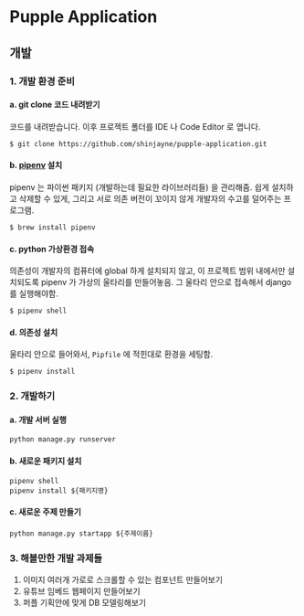 # Pupple Application

## 개발 

### 1. 개발 환경 준비
#### a. git clone 코드 내려받기 
코드를 내려받습니다.  이후 프로젝트 폴더를 IDE 나 Code Editor 로 엽니다.
```shell script
$ git clone https://github.com/shinjayne/pupple-application.git
```

#### b. [pipenv](https://github.com/pypa/pipenv) 설치
pipenv 는 파이썬 패키지 (개발하는데 필요한 라이브러리들) 을 관리해줌. 쉽게 설치하고 삭제할 수 있게, 그리고 서로 의존 버전이 꼬이지 않게 개발자의 수고를 덜어주는 프로그램. 
```shell script
$ brew install pipenv
```

#### c. python 가상환경 접속 
의존성이 개발자의 컴퓨터에 global 하게 설치되지 않고, 이 프로젝트 범위 내에서만 설치되도록 pipenv 가 가상의 울타리를 만들어놓음. 그 울타리 안으로 접속해서 django 를 실행해야함.
```shell script
$ pipenv shell
```

#### d. 의존성 설치 
울타리 안으로 들어와서, `Pipfile` 에 적힌대로 환경을 세팅함.
```shell script
$ pipenv install
```

### 2. 개발하기
#### a. 개발 서버 실행 
```shell script
python manage.py runserver
```

#### b. 새로운 패키지 설치
```shell script
pipenv shell
pipenv install ${패키지명} 
```

#### c. 새로운 주제 만들기 
```shell script
python manage.py startapp ${주제이름}
```

### 3. 해볼만한 개발 과제들
 
1. 이미지 여러개 가로로 스크롤할 수 있는 컴포넌트 만들어보기 
2. 유튜브 임베드 웹페이지 만들어보기 
3. 퍼플 기획안에 맞게 DB 모델링해보기  
